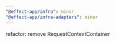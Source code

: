 ```yaml
---
"@effect-app/infra": minor
"@effect-app/infra-adapters": minor
---
```


refactor: remove RequestContextContainer
